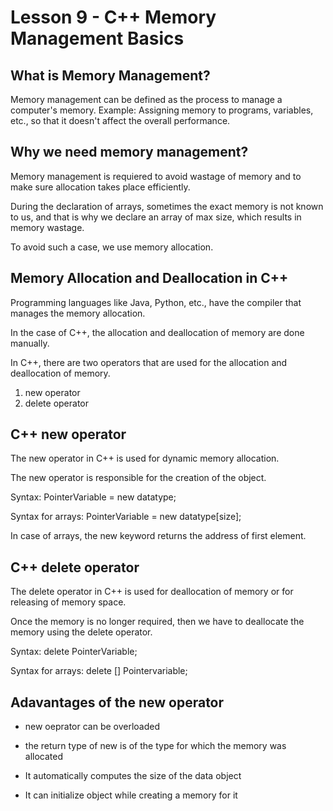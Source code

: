 # Lesson 9 - C++ Memory Management Basics

## What is Memory Management?

Memory management can be defined as the process to manage a computer's memory.
Example: Assigning memory to programs, variables, etc., so that it doesn't affect the overall performance.

## Why we need memory management?

Memory management is requiered to avoid wastage of memory and to make sure allocation takes place efficiently.

During the declaration of arrays, sometimes the exact memory is not known to us, and that is why we declare an array
of max size, which results in memory wastage.

To avoid such a case, we use memory allocation.

## Memory Allocation and Deallocation in C++

Programming languages like Java, Python, etc., have the compiler that manages the memory allocation.

In the case of C++, the allocation and deallocation of memory are done manually.

In C++, there are two operators that are used for the allocation and deallocation of memory.

1) new operator
2) delete operator

## C++ new operator

The new operator in C++ is used for dynamic memory allocation.

The new operator is responsible for the creation of the object.

Syntax:
	PointerVariable = new datatype;

Syntax for arrays:
	PointerVariable = new datatype[size];

In case of arrays, the new keyword returns the address of first element. 

## C++ delete operator

The delete operator in C++ is used for deallocation of memory or for releasing of memory space.

Once the memory is no longer required, then we have to deallocate the memory using the delete operator.

Syntax:
	delete PointerVariable;

Syntax for arrays:
	delete [] Pointervariable;

## Adavantages of the new operator

- new oeprator can be overloaded

- the return type of new is of the type for which the memory was allocated

- It automatically computes the size of the data object

- It can initialize object while creating a memory for it